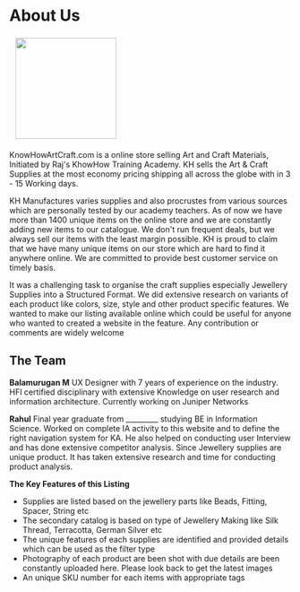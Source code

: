 <h1>About Us</h1>

<img src="http://www.knowhowartcraft.com/new/pub/media/logo/websites/1/KnowHow1.png" width="180" Style="padding: 4px; margin: 0 0 2px 7px; display: inline;">
<p>KnowHowArtCraft.com is a online store selling Art and Craft Materials, Initiated by Raj's KhowHow Training Academy. KH sells the Art & Craft Supplies at the most economy pricing shipping all across the globe with in 3 - 15 Working days.</p>

<p>KH Manufactures varies supplies and also procrustes from various sources which are personally tested by our academy teachers. As of now we have more than 1400 unique items on the online store and we are constantly adding new items to our catalogue. We don't run frequent deals, but we always sell our items with the least margin possible. KH is proud to claim that we have many unique items on our store which are hard to find it anywhere online. We are committed to provide best customer service on timely basis.</p>

<p>It was a challenging task to organise the craft supplies especially Jewellery Supplies into a Structured Format. We did extensive research on variants of each product like colors, size, style and other product specific features. We wanted to make our listing available online which could be useful for anyone who wanted to created a website in the feature. Any contribution or comments are widely welcome</p>

<h2>The Team</h2>
<p><b>Balamurugan M</b> UX Designer with 7 years of experience on the industry. HFI certified disciplinary with extensive Knowledge on user research and information architecture. Currently working on Juniper Networks</p>

<p><b>Rahul</b> Final year graduate from _________ studying BE in Information Science. Worked on complete IA activity to this website and to define the right navigation system for KA. He also helped on conducting user Interview and has done extensive competitor analysis. Since Jewellery supplies are unique product. It has taken extensive research and time for conducting product analysis.</p>
  
 <b>The Key Features of this Listing</b>
 <ul><li>Supplies are listed based on the jewellery parts like Beads, Fitting, Spacer, String etc</li>
 <li>The secondary catalog is based on type of Jewellery Making like Silk Thread, Terracotta, German Silver etc</li>
 <li>The unique features of each supplies are identified and provided details which can be used as the filter type</li>
 <li>Photography of each product are been shot with due details are been constantly uploaded here. Please look back to get the latest images</li>
 <li>An unique SKU number for each items with appropriate tags</li>
 </ul>
  





